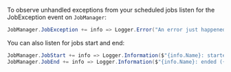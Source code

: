 To observe unhandled exceptions from your scheduled jobs listen for the JobException event on `JobManager`:

```cs
JobManager.JobException += info => Logger.Error("An error just happened with a scheduled job: " + info.Exception);
```

You can also listen for jobs start and end:

```cs
JobManager.JobStart += info => Logger.Information($"{info.Name}: started");
JobManager.JobEnd += info => Logger.Information($"{info.Name}: ended ({info.Duration})");
```
